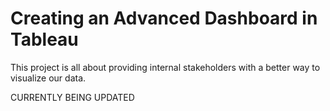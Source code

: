 # Creating an Advanced Dashboard in Tableau

This project is all about providing internal stakeholders with a better way to visualize our data. 

CURRENTLY BEING UPDATED
